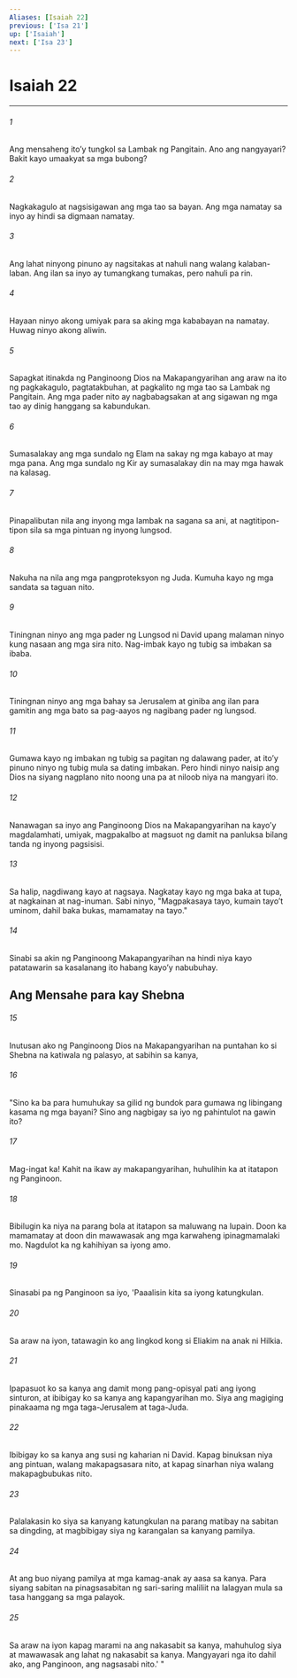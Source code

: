 ```yaml
---
Aliases: [Isaiah 22]
previous: ['Isa 21']
up: ['Isaiah']
next: ['Isa 23']
---
```

# Isaiah 22

***


###### 1 


Ang mensaheng itoʼy tungkol sa Lambak ng Pangitain. Ano ang nangyayari? Bakit kayo umaakyat sa mga bubong? 


###### 2 


Nagkakagulo at nagsisigawan ang mga tao sa bayan. Ang mga namatay sa inyo ay hindi sa digmaan namatay. 


###### 3 


Ang lahat ninyong pinuno ay nagsitakas at nahuli nang walang kalaban-laban. Ang ilan sa inyo ay tumangkang tumakas, pero nahuli pa rin. 


###### 4 


Hayaan ninyo akong umiyak para sa aking mga kababayan na namatay. Huwag ninyo akong aliwin. 


###### 5 


Sapagkat itinakda ng Panginoong Dios na Makapangyarihan ang araw na ito ng pagkakagulo, pagtatakbuhan, at pagkalito ng mga tao sa Lambak ng Pangitain. Ang mga pader nito ay nagbabagsakan at ang sigawan ng mga tao ay dinig hanggang sa kabundukan. 


###### 6 


Sumasalakay ang mga sundalo ng Elam na sakay ng mga kabayo at may mga pana. Ang mga sundalo ng Kir ay sumasalakay din na may mga hawak na kalasag. 


###### 7 


Pinapalibutan nila ang inyong mga lambak na sagana sa ani, at nagtitipon-tipon sila sa mga pintuan ng inyong lungsod. 


###### 8 


Nakuha na nila ang mga pangproteksyon ng Juda. Kumuha kayo ng mga sandata sa taguan nito. 


###### 9 


Tiningnan ninyo ang mga pader ng Lungsod ni David upang malaman ninyo kung nasaan ang mga sira nito. Nag-imbak kayo ng tubig sa imbakan sa ibaba. 


###### 10 


Tiningnan ninyo ang mga bahay sa Jerusalem at giniba ang ilan para gamitin ang mga bato sa pag-aayos ng nagibang pader ng lungsod. 


###### 11 


Gumawa kayo ng imbakan ng tubig sa pagitan ng dalawang pader, at itoʼy pinuno ninyo ng tubig mula sa dating imbakan. Pero hindi ninyo naisip ang Dios na siyang nagplano nito noong una pa at niloob niya na mangyari ito. 


###### 12 


Nanawagan sa inyo ang Panginoong Dios na Makapangyarihan na kayoʼy magdalamhati, umiyak, magpakalbo at magsuot ng damit na panluksa bilang tanda ng inyong pagsisisi. 


###### 13 


Sa halip, nagdiwang kayo at nagsaya. Nagkatay kayo ng mga baka at tupa, at nagkainan at nag-inuman. Sabi ninyo, "Magpakasaya tayo, kumain tayoʼt uminom, dahil baka bukas, mamamatay na tayo." 


###### 14 


Sinabi sa akin ng Panginoong Makapangyarihan na hindi niya kayo patatawarin sa kasalanang ito habang kayoʼy nabubuhay.

## Ang Mensahe para kay Shebna 


###### 15 


Inutusan ako ng Panginoong Dios na Makapangyarihan na puntahan ko si Shebna na katiwala ng palasyo, at sabihin sa kanya, 


###### 16 


"Sino ka ba para humuhukay sa gilid ng bundok para gumawa ng libingang kasama ng mga bayani? Sino ang nagbigay sa iyo ng pahintulot na gawin ito? 


###### 17 


Mag-ingat ka! Kahit na ikaw ay makapangyarihan, huhulihin ka at itatapon ng Panginoon. 


###### 18 


Bibilugin ka niya na parang bola at itatapon sa maluwang na lupain. Doon ka mamamatay at doon din mawawasak ang mga karwaheng ipinagmamalaki mo. Nagdulot ka ng kahihiyan sa iyong amo. 


###### 19 


Sinasabi pa ng Panginoon sa iyo, 'Paaalisin kita sa iyong katungkulan. 


###### 20 


Sa araw na iyon, tatawagin ko ang lingkod kong si Eliakim na anak ni Hilkia. 


###### 21 


Ipapasuot ko sa kanya ang damit mong pang-opisyal pati ang iyong sinturon, at ibibigay ko sa kanya ang kapangyarihan mo. Siya ang magiging pinakaama ng mga taga-Jerusalem at taga-Juda. 


###### 22 


Ibibigay ko sa kanya ang susi ng kaharian ni David. Kapag binuksan niya ang pintuan, walang makapagsasara nito, at kapag sinarhan niya walang makapagbubukas nito. 


###### 23 


Palalakasin ko siya sa kanyang katungkulan na parang matibay na sabitan sa dingding, at magbibigay siya ng karangalan sa kanyang pamilya. 


###### 24 


At ang buo niyang pamilya at mga kamag-anak ay aasa sa kanya. Para siyang sabitan na pinagsasabitan ng sari-saring maliliit na lalagyan mula sa tasa hanggang sa mga palayok. 


###### 25 


Sa araw na iyon kapag marami na ang nakasabit sa kanya, mahuhulog siya at mawawasak ang lahat ng nakasabit sa kanya. Mangyayari nga ito dahil ako, ang Panginoon, ang nagsasabi nito.' "
